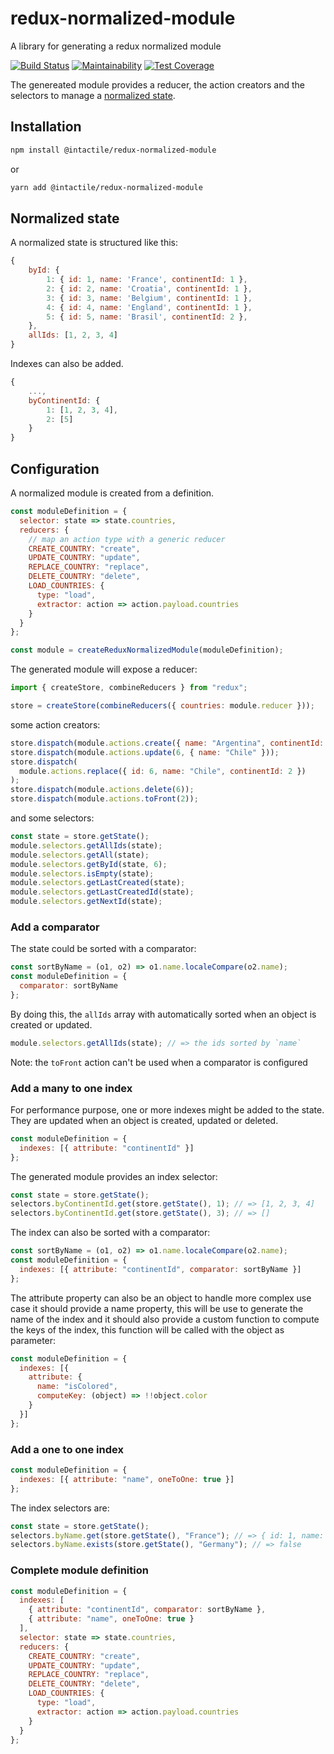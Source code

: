 # redux-normalized-module

A library for generating a redux normalized module

[![Build Status](https://travis-ci.org/intactile/redux-normalized-module.svg?branch=master)](https://travis-ci.org/intactile/redux-normalized-module)
[![Maintainability](https://api.codeclimate.com/v1/badges/720449d047afa55671a9/maintainability)](https://codeclimate.com/github/intactile/redux-normalized-module/maintainability)
[![Test Coverage](https://api.codeclimate.com/v1/badges/720449d047afa55671a9/test_coverage)](https://codeclimate.com/github/intactile/redux-normalized-module/test_coverage)

The genereated module provides a reducer, the action creators and the selectors to manage a
[normalized state](https://redux.js.org/recipes/structuring-reducers/normalizing-state-shape).

## Installation

```bash
npm install @intactile/redux-normalized-module
```

or

```bash
yarn add @intactile/redux-normalized-module
```

## Normalized state

A normalized state is structured like this:

```javascript
{
    byId: {
        1: { id: 1, name: 'France', continentId: 1 },
        2: { id: 2, name: 'Croatia', continentId: 1 },
        3: { id: 3, name: 'Belgium', continentId: 1 },
        4: { id: 4, name: 'England', continentId: 1 },
        5: { id: 5, name: 'Brasil', continentId: 2 },
    },
    allIds: [1, 2, 3, 4]
}
```

Indexes can also be added.

```javascript
{
    ...,
    byContinentId: {
        1: [1, 2, 3, 4],
        2: [5]
    }
}
```

## Configuration

A normalized module is created from a definition.

```javascript
const moduleDefinition = {
  selector: state => state.countries,
  reducers: {
    // map an action type with a generic reducer
    CREATE_COUNTRY: "create",
    UPDATE_COUNTRY: "update",
    REPLACE_COUNTRY: "replace",
    DELETE_COUNTRY: "delete",
    LOAD_COUNTRIES: {
      type: "load",
      extractor: action => action.payload.countries
    }
  }
};

const module = createReduxNormalizedModule(moduleDefinition);
```

The generated module will expose a reducer:

```javascript
import { createStore, combineReducers } from "redux";

store = createStore(combineReducers({ countries: module.reducer }));
```

some action creators:

```javascript
store.dispatch(module.actions.create({ name: "Argentina", continentId: 2 }));
store.dispatch(module.actions.update(6, { name: "Chile" }));
store.dispatch(
  module.actions.replace({ id: 6, name: "Chile", continentId: 2 })
);
store.dispatch(module.actions.delete(6));
store.dispatch(module.actions.toFront(2));
```

and some selectors:

```javascript
const state = store.getState();
module.selectors.getAllIds(state);
module.selectors.getAll(state);
module.selectors.getById(state, 6);
module.selectors.isEmpty(state);
module.selectors.getLastCreated(state);
module.selectors.getLastCreatedId(state);
module.selectors.getNextId(state);
```

### Add a comparator

The state could be sorted with a comparator:

```javascript
const sortByName = (o1, o2) => o1.name.localeCompare(o2.name);
const moduleDefinition = {
  comparator: sortByName
};
```

By doing this, the `allIds` array with automatically sorted when an object is created or updated.

```javascript
module.selectors.getAllIds(state); // => the ids sorted by `name`
```

Note: the `toFront` action can't be used when a comparator is configured

### Add a many to one index

For performance purpose, one or more indexes might be added to the state. They are updated when an
object is created, updated or deleted.

```javascript
const moduleDefinition = {
  indexes: [{ attribute: "continentId" }]
};
```

The generated module provides an index selector:

```javascript
const state = store.getState();
selectors.byContinentId.get(store.getState(), 1); // => [1, 2, 3, 4]
selectors.byContinentId.get(store.getState(), 3); // => []
```

The index can also be sorted with a comparator:

```javascript
const sortByName = (o1, o2) => o1.name.localeCompare(o2.name);
const moduleDefinition = {
  indexes: [{ attribute: "continentId", comparator: sortByName }]
};
```

The attribute property can also be an object to handle more complex use case
it should provide a name property, this will be use to generate the name of the index
and it should also provide a custom function to compute the keys of the index, this function will be called with the object as parameter:

```javascript
const moduleDefinition = {
  indexes: [{
    attribute: {
      name: "isColored",
      computeKey: (object) => !!object.color
    }
  }]
};
```

### Add a one to one index

```javascript
const moduleDefinition = {
  indexes: [{ attribute: "name", oneToOne: true }]
};
```

The index selectors are:

```javascript
const state = store.getState();
selectors.byName.get(store.getState(), "France"); // => { id: 1, name: 'France', continentId: 1 }
selectors.byName.exists(store.getState(), "Germany"); // => false
```

### Complete module definition

```javascript
const moduleDefinition = {
  indexes: [
    { attribute: "continentId", comparator: sortByName },
    { attribute: "name", oneToOne: true }
  ],
  selector: state => state.countries,
  reducers: {
    CREATE_COUNTRY: "create",
    UPDATE_COUNTRY: "update",
    REPLACE_COUNTRY: "replace",
    DELETE_COUNTRY: "delete",
    LOAD_COUNTRIES: {
      type: "load",
      extractor: action => action.payload.countries
    }
  }
};
```
